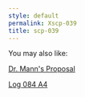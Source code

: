 ```yaml
---
style: default
permalink: Xscp-039
title: scp-039
---
```

You may also like:

[Dr. Mann's Proposal](http://scp-wiki.net/dr-manns-proposal)

[Log 084 A4](http://scp-wiki.net/log-084-a4)
